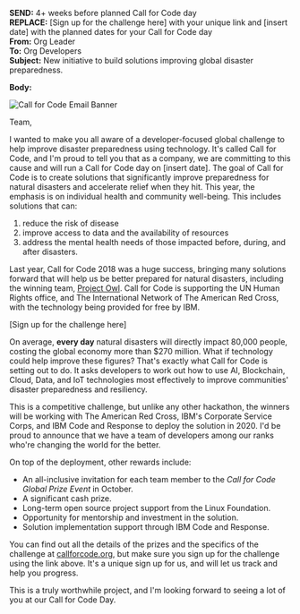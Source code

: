 **SEND:** 4+ weeks before planned Call for Code day  
**REPLACE:** [Sign up for the challenge here] with your unique link and [insert date] with the planned dates for your Call for Code day  
**From:** Org Leader  
**To:** Org Developers  
**Subject:** New initiative to build solutions improving global disaster preparedness.  

**Body:**

![Call for Code Email Banner](https://github.com/IBM/digital-call-kits/blob/master/src/PUSH/CallforCodeEmailBanner.png)

Team,

I wanted to make you all aware of a developer-focused global challenge to help improve disaster preparedness using technology. It's called Call for Code, and I'm proud to tell you that as a company, we are committing to this cause and will run a Call for Code day on [insert date]. The goal of Call for Code is to create solutions that significantly improve preparedness for natural disasters and accelerate relief when they hit. This year, the emphasis is on individual health and community well-being. This includes solutions that can:

1. reduce the risk of disease
2. improve access to data and the availability of resources
3. address the mental health needs of those impacted before, during, and after disasters.

Last year, Call for Code 2018 was a huge success, bringing many solutions forward that will help us be better prepared for natural disasters, including the winning team, [Project Owl](https://developer.ibm.com/blogs/with-project-owl-a-smart-network-of-rubber-ducks-can-save-lives/). Call for Code is supporting the UN Human Rights office, and The International Network of The American Red Cross, with the technology being provided for free by IBM.

[Sign up for the challenge here]

On average, **every day** natural disasters will directly impact 80,000 people, costing the global economy more than $270 million. What if technology could help improve these figures? That's exactly what Call for Code is setting out to do. It asks developers to work out how to use AI, Blockchain, Cloud, Data, and IoT technologies most effectively to improve communities' disaster preparedness and resiliency.

This is a competitive challenge, but unlike any other hackathon, the winners will be working with The American Red Cross, IBM's Corporate Service Corps, and IBM Code and Response to deploy the solution in 2020. I'd be proud to announce that we have a team of developers among our ranks who're changing the world for the better.

On top of the deployment, other rewards include:
* An all-inclusive invitation for each team member to the *Call for Code Global Prize Event* in October.
* A significant cash prize.
* Long-term open source project support from the Linux Foundation.
* Opportunity for mentorship and investment in the solution.
* Solution implementation support through IBM Code and Response.

You can find out all the details of the prizes and the specifics of the challenge at [callforcode.org](callforcode.org), but make sure you sign up for the challenge using the link above. It's a unique sign up for us, and will let us track and help you progress.

This is a truly worthwhile project, and I'm looking forward to seeing a lot of you at our Call for Code Day.
